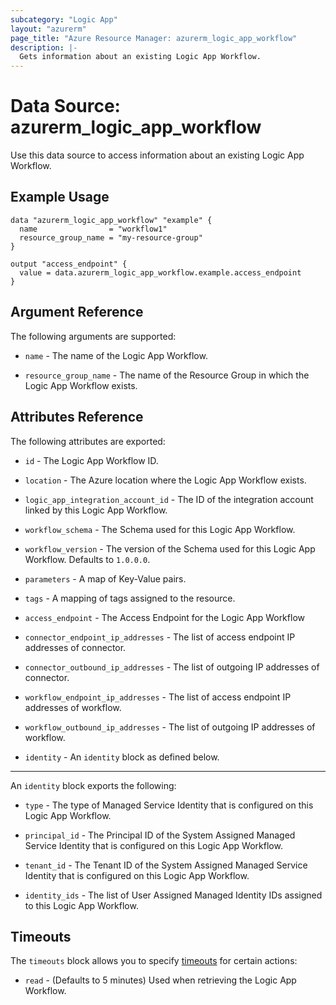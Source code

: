 ```yaml
---
subcategory: "Logic App"
layout: "azurerm"
page_title: "Azure Resource Manager: azurerm_logic_app_workflow"
description: |-
  Gets information about an existing Logic App Workflow.
---
```


# Data Source: azurerm_logic_app_workflow

Use this data source to access information about an existing Logic App Workflow.

## Example Usage

```hcl
data "azurerm_logic_app_workflow" "example" {
  name                = "workflow1"
  resource_group_name = "my-resource-group"
}

output "access_endpoint" {
  value = data.azurerm_logic_app_workflow.example.access_endpoint
}
```

## Argument Reference

The following arguments are supported:

* `name` - The name of the Logic App Workflow.

* `resource_group_name` - The name of the Resource Group in which the Logic App Workflow exists.

## Attributes Reference

The following attributes are exported:

* `id` - The Logic App Workflow ID.

* `location` - The Azure location where the Logic App Workflow exists.

* `logic_app_integration_account_id` - The ID of the integration account linked by this Logic App Workflow.

* `workflow_schema` - The Schema used for this Logic App Workflow.

* `workflow_version` - The version of the Schema used for this Logic App Workflow. Defaults to `1.0.0.0`.

* `parameters` - A map of Key-Value pairs.

* `tags` - A mapping of tags assigned to the resource.

* `access_endpoint` - The Access Endpoint for the Logic App Workflow

* `connector_endpoint_ip_addresses` - The list of access endpoint IP addresses of connector.

* `connector_outbound_ip_addresses` - The list of outgoing IP addresses of connector.

* `workflow_endpoint_ip_addresses` - The list of access endpoint IP addresses of workflow.

* `workflow_outbound_ip_addresses` - The list of outgoing IP addresses of workflow.

* `identity` - An `identity` block as defined below.

---

An `identity` block exports the following:

* `type` - The type of Managed Service Identity that is configured on this Logic App Workflow.

* `principal_id` - The Principal ID of the System Assigned Managed Service Identity that is configured on this Logic App Workflow.

* `tenant_id` - The Tenant ID of the System Assigned Managed Service Identity that is configured on this Logic App Workflow.

* `identity_ids` - The list of User Assigned Managed Identity IDs assigned to this Logic App Workflow.

## Timeouts

The `timeouts` block allows you to specify [timeouts](https://www.terraform.io/language/resources/syntax#operation-timeouts) for certain actions:

* `read` - (Defaults to 5 minutes) Used when retrieving the Logic App Workflow.
